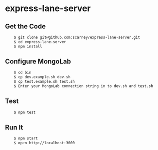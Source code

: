 # express-lane-server

## Get the Code

```bash
    $ git clone git@github.com:scarney/express-lane-server.git
    $ cd express-lane-server
    $ npm install
```
    
## Configure MongoLab

```bash
    $ cd bin
    $ cp dev.example.sh dev.sh
    $ cp test.example.sh test.sh
    $ Enter your MongoLab connection string in to dev.sh and test.sh
```

## Test

```bash
    $ npm test
```

## Run It

```bash
    $ npm start
    $ open http://localhost:3000
```   
